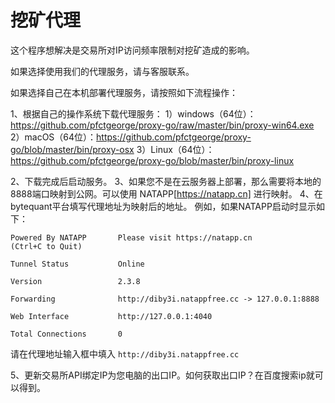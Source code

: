 # 挖矿代理

这个程序想解决是交易所对IP访问频率限制对挖矿造成的影响。

如果选择使用我们的代理服务，请与客服联系。

如果选择自己在本机部署代理服务，请按照如下流程操作：

1、根据自己的操作系统下载代理服务：
   1）windows（64位）：https://github.com/pfctgeorge/proxy-go/raw/master/bin/proxy-win64.exe
   2）macOS（64位）：https://github.com/pfctgeorge/proxy-go/blob/master/bin/proxy-osx
   3）Linux（64位）：https://github.com/pfctgeorge/proxy-go/blob/master/bin/proxy-linux

2、下载完成后启动服务。
3、如果您不是在云服务器上部署，那么需要将本地的8888端口映射到公网。可以使用 NATAPP[https://natapp.cn] 进行映射。
4、在bytequant平台填写代理地址为映射后的地址。
   例如，如果NATAPP启动时显示如下：
   
   ```
   Powered By NATAPP       Please visit https://natapp.cn                                                                                                                                                                                                                                                      (Ctrl+C to Quit)

   Tunnel Status           Online

   Version                 2.3.8

   Forwarding              http://diby3i.natappfree.cc -> 127.0.0.1:8888

   Web Interface           http://127.0.0.1:4040

   Total Connections       0
   ```
   
   请在代理地址输入框中填入 ```http://diby3i.natappfree.cc```

5、更新交易所API绑定IP为您电脑的出口IP。如何获取出口IP？在百度搜索ip就可以得到。

